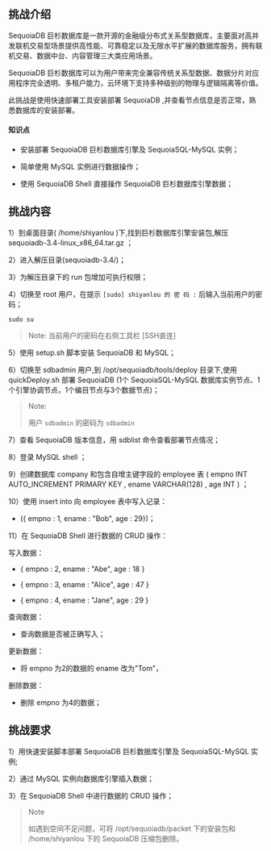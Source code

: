 ## 挑战介绍

SequoiaDB 巨杉数据库是一款开源的金融级分布式关系型数据库，主要面对高并发联机交易型场景提供高性能、可靠稳定以及无限水平扩展的数据库服务，拥有联机交易、数据中台、内容管理三大类应用场景。

SequoiaDB 巨杉数据库可以为用户带来完全兼容传统关系型数据、数据分片对应用程序完全透明、多租户能力，云环境下支持多种级别的物理与逻辑隔离等价值。

此挑战是使用快速部署工具安装部署 SequoiaDB ,并查看节点信息是否正常，熟悉数据库的安装部署。


#### 知识点

- 安装部署 SequoiaDB 巨杉数据库引擎及 SequoiaSQL-MySQL 实例；

- 简单使用 MySQL 实例进行数据操作；

- 使用 SequoiaDB Shell 直接操作 SequoiaDB 巨杉数据库引擎数据；



## 挑战内容

1）到桌面目录( /home/shiyanlou )下,找到巨杉数据库引擎安装包,解压 sequoiadb-3.4-linux_x86_64.tar.gz ；

2）进入解压目录(sequoiadb-3.4/)；

3）为解压目录下的 run 包增加可执行权限；

4）切换至 root 用户，在提示 `[sudo] shiyanlou 的 密 码 :` 后输入当前用户的密码；
```shell
sudo su
```
> Note:
> 当前用户的密码在右侧工具栏 [SSH直连] 

5）使用 setup.sh 脚本安装 SequoiaDB 和 MySQL；

6）切换至 sdbadmin 用户,到 /opt/sequoiadb/tools/deploy 目录下,使用 quickDeploy.sh 部署 SequoiaDB (1个 SequoiaSQL-MySQL 数据库实例节点、1个引擎协调节点，1个编目节点与3个数据节点)；

>Note:
>
>用户 `sdbadmin` 的密码为 `sdbadmin`

7）查看 SequoiaDB 版本信息，用 sdblist 命令查看部署节点情况；

8）登录 MySQL shell ；

9）创建数据库 company 和包含自增主键字段的 employee 表 ( empno INT AUTO_INCREMENT PRIMARY KEY , ename VARCHAR(128) , age INT ) ；

10）使用 insert into 向 employee 表中写入记录：

- ({ empno : 1, ename : "Bob", age : 29})；

11）在 SequoiaDB Shell 进行数据的 CRUD 操作：

写入数据：

- { empno : 2, ename : "Abe", age : 18 }
 
- { empno : 3, ename : "Alice", age : 47 }
 
- { empno : 4, ename : "Jane", age : 29 }

查询数据：

- 查询数据是否被正确写入；

更新数据：

- 将 empno 为2的数据的 ename 改为"Tom"， 

删除数据：

- 删除 empno 为4的数据；



## 挑战要求

1）用快速安装脚本部署 SequoiaDB 巨杉数据库引擎及 SequoiaSQL-MySQL 实例;

2）通过 MySQL 实例向数据库引擎插入数据；

3）在 SequoiaDB Shell 中进行数据的 CRUD 操作；

>Note
>
>如遇到空间不足问题，可将 /opt/sequoiadb/packet 下的安装包和 /home/shiyanlou 下的 SequoiaDB 压缩包删除。

<!--
## 示例代码

1）到桌面目录( /home/shiyanlou )下,找到巨杉数据库引擎安装包,解压 sequoiadb-3.4-linux_x86_64.tar.gz ；
 ```shell
cd /home/shiyanlou
tar -zxvf sequoiadb-3.4-linux_x86_64.tar.gz
```

2）进入解压目录；
```shell
cd sequoiadb-3.4
```

4）run 包增加可执行权限；
```shell
chmod u+x sequoiadb-3.4-linux_x86_64-installer.run
chmod u+x sequoiasql-mysql-3.4-linux_x86_64-installer.run
chmod u+x sequoiasql-postgresql-3.4-x86_64-installer.run
chmod u+x setup.sh
```

5）切换至 root 用户,在提示 `[sudo] shiyanlou 的 密 码 :` 后输入当前用户的密码，使用 setup.sh 脚本安装 SequoiaDB ；
```shell
sudo su root(密码在网址右边的SSH直连中) 
./setup.sh
```

6）切换至 sdbadmin 用户,到 /opt/sequoiadb/tools/deploy 目录下,使用 quickDeploy.sh 部署 SequoiaDB (1个 SequoiaSQL-MySQL 数据库实例节点、1个引擎协调节点，1个编目节点与3个数据节点)；
```shell
su sdbadmin
cd /opt/sequoiadb/tools/deploy
./quickDeploy.sh --sdb --mysql
```

7）查看 SequoiaDB 版本信息，用 sdblist 命令查看部署节点情况；
```shell
sdb --version
sdblist -t all
```

8）登录 MySQL shell ；
```shell
/opt/sequoiasql/mysql/bin/mysql -h 127.0.0.1 -P 3306 -u root
```

9）创建数据库 company ；
```sql
CREATE DATABASE company ;
USE company ;
```

10）创建包含自增主键字段的 employee 表；
```sql
CREATE TABLE employee (empno INT AUTO_INCREMENT PRIMARY KEY, ename VARCHAR(128), age INT) ;
```

11）使用 insert into 向 employee 表中写入记录：
- ({ empno : 1, ename : "Bob", age : 29})；
```sql
INSERT INTO employee VALUES (1,  "Bob", 29) ;
```

12）在存储计算引擎进行数据的 CRUD 操作：
写入数据：

- { empno : 2, ename : "Abe", age : 18 }
 
- { empno : 3, ename : "Alice", age : 47 }
 
- { empno : 4, ename : "Jane", age : 29 } 

查询数据：

- 查询数据是否被正确写入；

更新数据：

- 将 empno 为2的数据的 ename 改为"Tom"， 

删除数据：

- 删除 empno 为4的数据；
```javascript
sdb
var db=new Sdb();
db.company.employee.find () ;
db.company.employee.insert( [ { empno : 2, ename : "Abe", age : 29 },{ empno : 3, ename : "Alice", age : 29 },{ empno : 4, ename : "Jane", age : 29 } ] );
db.company.employee.update ({ $set: { "ename": "Tom" } }, { empno: 2 }) ;
db.company.employee.remove ({ empno: 4}) ;
```

10）查询 employee 表；
```javascript
db.company.employee.find () ;
```
-->
